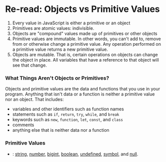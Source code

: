 # Re-read: Objects vs Primitive Values

1. Every value in JavaScript is either a primitive or an object
2. Primitives are atomic values: indivisible. 
3. Objects are "compound" values made up of primitives or other objects
4. Primitive values are immutable. In other words, you can't add to, remove from or otherwise change a primitive value. Any operation performed on a primitive value returns a new primitive value.
5. Objects are mutable. That is, certain operations on objects can change the object in place. All variables that have a reference to that object will see that change.

### What Things Aren't Objects or Primitives?

Objects and primitive values are the data and functions that you use in your program. Anything that isn't data or a function is neither a primitive value nor an object. That includes:

- variables and other identifiers such as function names
- statements such as `if`, `return`, `try`, `while`, and `break`
- keywords such as `new`, `function`, `let`, `const`, and `class`
- comments
- anything else that is neither data nor a function

### Primitive Values

- : [string](https://developer.mozilla.org/en-US/docs/Glossary/String), [number](https://developer.mozilla.org/en-US/docs/Glossary/Number), [bigint](https://developer.mozilla.org/en-US/docs/Glossary/BigInt), [boolean](https://developer.mozilla.org/en-US/docs/Glossary/Boolean), [undefined](https://developer.mozilla.org/en-US/docs/Glossary/undefined), [symbol](https://developer.mozilla.org/en-US/docs/Glossary/Symbol), and [null](https://developer.mozilla.org/en-US/docs/Glossary/Null).